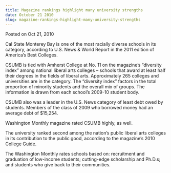```yaml
---
title: Magazine rankings highlight many university strengths
date: October 21 2010
slug: magazine-rankings-highlight-many-university-strengths
---
```





<span class="date">Posted on Oct 21, 2010    </span>
<p>Cal State Monterey Bay is one of the most racially diverse
schools in its category, according to U.S. News &amp; World Report
in the 2011 edition of America&#x2019;s Best Colleges.</p>
<p>CSUMB is tied with Amherst College at No. 11 on the magazine&#x2019;s
&#x201C;diversity index&#x201D; among national liberal arts colleges &#x2013; schools
that award at least half their degrees in the fields of liberal
arts. Approximately 265 colleges and universities are in the
category. The &#x201C;diversity index&#x201D; factors in the total proportion of
minority students and the overall mix of groups. The information is
drawn from each school&#x2019;s 2009-10 student body.</p>
<p>CSUMB also was a leader in the U.S. News category of least debt
owed by students. Members of the class of 2009 who borrowed money
had an average debt of $15,254.</p>
<p>Washington Monthly magazine rated CSUMB highly, as well.</p>
<p>The university ranked second among the nation&#x2019;s public liberal
arts colleges in its contribution to the public good, according to
the magazine&#x2019;s 2010 College Guide.</p>
<p>The Washington Monthly rates schools based on: recruitment and
graduation of low-income students; cutting-edge scholarship and
Ph.D.s; and students who give back to their communities.<br>
&#xA0;</br></p>





